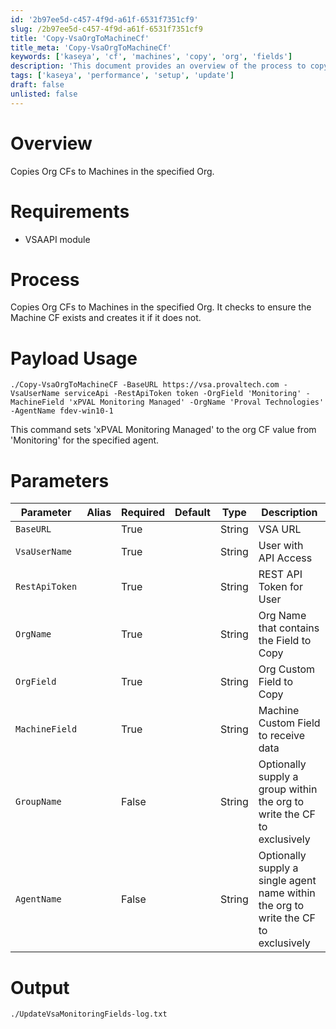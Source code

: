 ```yaml
---
id: '2b97ee5d-c457-4f9d-a61f-6531f7351cf9'
slug: /2b97ee5d-c457-4f9d-a61f-6531f7351cf9
title: 'Copy-VsaOrgToMachineCf'
title_meta: 'Copy-VsaOrgToMachineCf'
keywords: ['kaseya', 'cf', 'machines', 'copy', 'org', 'fields']
description: 'This document provides an overview of the process to copy organizational custom fields (CFs) to machines within a specified organization in Kaseya VSA. It details the requirements, parameters, and usage of the script to ensure that machine CFs are updated accurately based on the organization CF values.'
tags: ['kaseya', 'performance', 'setup', 'update']
draft: false
unlisted: false
---
```


# Overview
Copies Org CFs to Machines in the specified Org.

# Requirements
- VSAAPI module

# Process
Copies Org CFs to Machines in the specified Org. It checks to ensure the Machine CF exists and creates it if it does not.

# Payload Usage
```
./Copy-VsaOrgToMachineCF -BaseURL https://vsa.provaltech.com -VsaUserName serviceApi -RestApiToken token -OrgField 'Monitoring' -MachineField 'xPVAL Monitoring Managed' -OrgName 'Proval Technologies' -AgentName fdev-win10-1
```
This command sets 'xPVAL Monitoring Managed' to the org CF value from 'Monitoring' for the specified agent.

# Parameters

| Parameter       | Alias | Required | Default | Type   | Description                                             |
|------------------|-------|----------|---------|--------|---------------------------------------------------------|
| `BaseURL`        |       | True     |         | String | VSA URL                                                |
| `VsaUserName`    |       | True     |         | String | User with API Access                                   |
| `RestApiToken`   |       | True     |         | String | REST API Token for User                                |
| `OrgName`        |       | True     |         | String | Org Name that contains the Field to Copy               |
| `OrgField`       |       | True     |         | String | Org Custom Field to Copy                               |
| `MachineField`   |       | True     |         | String | Machine Custom Field to receive data                   |
| `GroupName`      |       | False    |         | String | Optionally supply a group within the org to write the CF to exclusively |
| `AgentName`      |       | False    |         | String | Optionally supply a single agent name within the org to write the CF to exclusively |

# Output
```
./UpdateVsaMonitoringFields-log.txt
```


